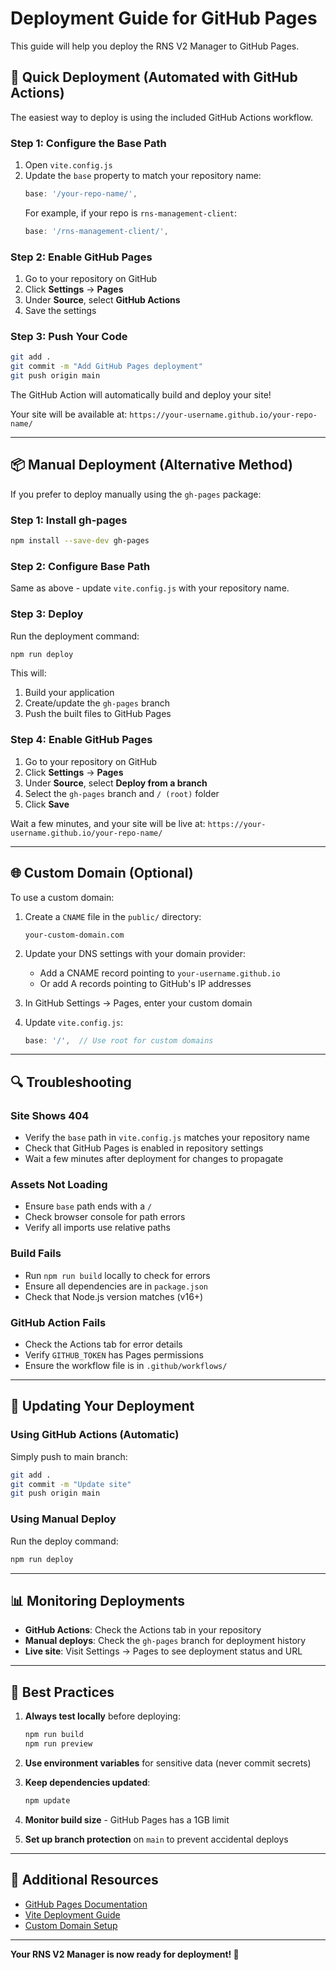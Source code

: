# Deployment Guide for GitHub Pages

This guide will help you deploy the RNS V2 Manager to GitHub Pages.

## 🚀 Quick Deployment (Automated with GitHub Actions)

The easiest way to deploy is using the included GitHub Actions workflow.

### Step 1: Configure the Base Path

1. Open `vite.config.js`
2. Update the `base` property to match your repository name:
   ```javascript
   base: '/your-repo-name/',
   ```
   For example, if your repo is `rns-management-client`:
   ```javascript
   base: '/rns-management-client/',
   ```

### Step 2: Enable GitHub Pages

1. Go to your repository on GitHub
2. Click **Settings** → **Pages**
3. Under **Source**, select **GitHub Actions**
4. Save the settings

### Step 3: Push Your Code

```bash
git add .
git commit -m "Add GitHub Pages deployment"
git push origin main
```

The GitHub Action will automatically build and deploy your site!

Your site will be available at: `https://your-username.github.io/your-repo-name/`

---

## 📦 Manual Deployment (Alternative Method)

If you prefer to deploy manually using the `gh-pages` package:

### Step 1: Install gh-pages

```bash
npm install --save-dev gh-pages
```

### Step 2: Configure Base Path

Same as above - update `vite.config.js` with your repository name.

### Step 3: Deploy

Run the deployment command:

```bash
npm run deploy
```

This will:
1. Build your application
2. Create/update the `gh-pages` branch
3. Push the built files to GitHub Pages

### Step 4: Enable GitHub Pages

1. Go to your repository on GitHub
2. Click **Settings** → **Pages**
3. Under **Source**, select **Deploy from a branch**
4. Select the `gh-pages` branch and `/ (root)` folder
5. Click **Save**

Wait a few minutes, and your site will be live at:
`https://your-username.github.io/your-repo-name/`

---

## 🌐 Custom Domain (Optional)

To use a custom domain:

1. Create a `CNAME` file in the `public/` directory:
   ```
   your-custom-domain.com
   ```

2. Update your DNS settings with your domain provider:
   - Add a CNAME record pointing to `your-username.github.io`
   - Or add A records pointing to GitHub's IP addresses

3. In GitHub Settings → Pages, enter your custom domain

4. Update `vite.config.js`:
   ```javascript
   base: '/',  // Use root for custom domains
   ```

---

## 🔍 Troubleshooting

### Site Shows 404
- Verify the `base` path in `vite.config.js` matches your repository name
- Check that GitHub Pages is enabled in repository settings
- Wait a few minutes after deployment for changes to propagate

### Assets Not Loading
- Ensure `base` path ends with a `/`
- Check browser console for path errors
- Verify all imports use relative paths

### Build Fails
- Run `npm run build` locally to check for errors
- Ensure all dependencies are in `package.json`
- Check that Node.js version matches (v16+)

### GitHub Action Fails
- Check the Actions tab for error details
- Verify `GITHUB_TOKEN` has Pages permissions
- Ensure the workflow file is in `.github/workflows/`

---

## 🔄 Updating Your Deployment

### Using GitHub Actions (Automatic)
Simply push to main branch:
```bash
git add .
git commit -m "Update site"
git push origin main
```

### Using Manual Deploy
Run the deploy command:
```bash
npm run deploy
```

---

## 📊 Monitoring Deployments

- **GitHub Actions**: Check the Actions tab in your repository
- **Manual deploys**: Check the `gh-pages` branch for deployment history
- **Live site**: Visit Settings → Pages to see deployment status and URL

---

## 🎯 Best Practices

1. **Always test locally** before deploying:
   ```bash
   npm run build
   npm run preview
   ```

2. **Use environment variables** for sensitive data (never commit secrets)

3. **Keep dependencies updated**:
   ```bash
   npm update
   ```

4. **Monitor build size** - GitHub Pages has a 1GB limit

5. **Set up branch protection** on `main` to prevent accidental deploys

---

## 📝 Additional Resources

- [GitHub Pages Documentation](https://docs.github.com/en/pages)
- [Vite Deployment Guide](https://vitejs.dev/guide/static-deploy.html)
- [Custom Domain Setup](https://docs.github.com/en/pages/configuring-a-custom-domain-for-your-github-pages-site)

---

**Your RNS V2 Manager is now ready for deployment! 🎉**

